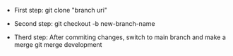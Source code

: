 - First step:
git clone "branch uri"

- Second step:
git checkout -b new-branch-name

- Therd step: 
After commiting changes, switch to main branch and make a merge
git merge development

